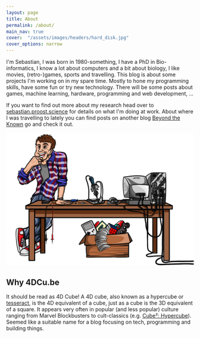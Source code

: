 ```yaml
---
layout: page
title: About
permalink: /about/
main_nav: true
cover:  "/assets/images/headers/hard_disk.jpg"
cover_options: narrow
---
```


I'm Sebastian, I was born in 1980-something, I have a PhD in Bio-informatics, I know a lot about computers and a bit about biology, I like movies, (retro-)games, sports and travelling. This blog is about some projects I'm working on in my spare time. Mostly to hone my programming skills, have some fun or try new technology. There will be some posts about games, machine learning, hardware, programming and web development, ...

If you want to find out more about my research head over to [sebastian.proost.science](https://sebastian.proost.science) for details on what I'm doing at work. About where I was travelling to lately you can find posts on another blog [Beyond the Known](https://www.beyond-the-known.eu/) go and check it out.


![Box with things](/assets/mascot.no_shadow.png)

## Why 4DCu.be

It should be read as 4D Cube! A 4D cube, also known as a hypercube or [tesseract](https://en.wikipedia.org/wiki/Tesseract), is the 4D equivalent of a cube, just as a cube is the 3D equivalent of a square. It appears very often in popular (and less popular) culture ranging from Marvel Blockbusters to cult-classics (e.g. [Cube²: Hypercube](https://en.wikipedia.org/wiki/Cube_2:_Hypercube)). Seemed like a suitable name  for a blog focusing on tech, programming and building things.
